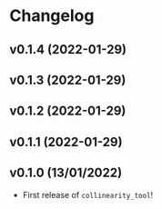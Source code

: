 # Changelog

<!--next-version-placeholder-->

## v0.1.4 (2022-01-29)


## v0.1.3 (2022-01-29)


## v0.1.2 (2022-01-29)


## v0.1.1 (2022-01-29)


## v0.1.0 (13/01/2022)

- First release of `collinearity_tool`!